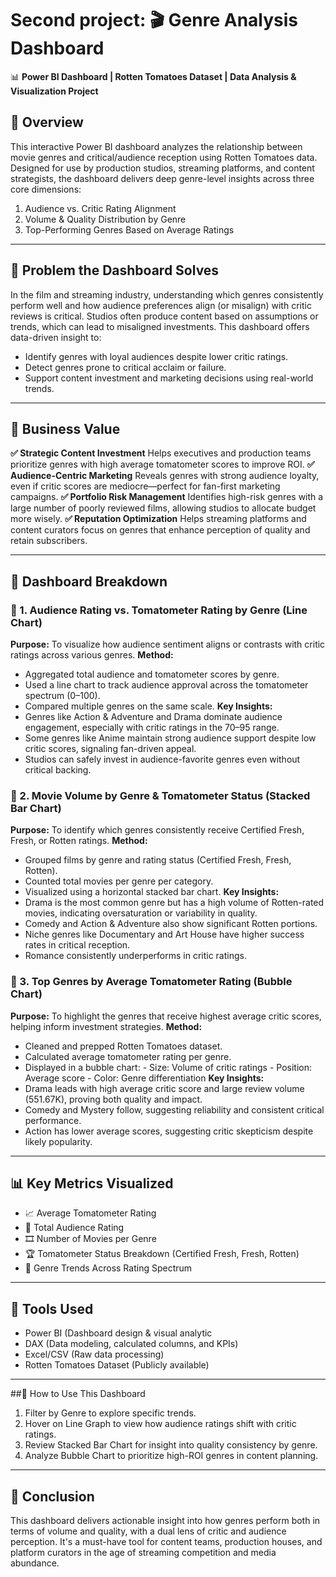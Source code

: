 # Second project: 🎬 Genre Analysis Dashboard

📊 **Power BI Dashboard | Rotten Tomatoes Dataset | Data Analysis & Visualization Project**

## 📌 Overview
This interactive Power BI dashboard analyzes the relationship between movie genres and critical/audience reception using Rotten Tomatoes data. Designed for use by production studios, streaming platforms, and content strategists, the dashboard delivers deep genre-level insights across three core dimensions:
1. Audience vs. Critic Rating Alignment
2. Volume & Quality Distribution by Genre
3. Top-Performing Genres Based on Average Ratings

---

## 🎯 Problem the Dashboard Solves
In the film and streaming industry, understanding which genres consistently perform well and how audience preferences align (or misalign) with critic reviews is critical. Studios often produce content based on assumptions or trends, which can lead to misaligned investments.
This dashboard offers data-driven insight to:
- Identify genres with loyal audiences despite lower critic ratings.
- Detect genres prone to critical acclaim or failure.
- Support content investment and marketing decisions using real-world trends.

---

## 💼 Business Value
**✅ Strategic Content Investment**
Helps executives and production teams prioritize genres with high average tomatometer scores to improve ROI.
**✅ Audience-Centric Marketing**
Reveals genres with strong audience loyalty, even if critic scores are mediocre—perfect for fan-first marketing campaigns.
**✅ Portfolio Risk Management**
Identifies high-risk genres with a large number of poorly reviewed films, allowing studios to allocate budget more wisely.
**✅ Reputation Optimization**
Helps streaming platforms and content curators focus on genres that enhance perception of quality and retain subscribers.

---

## 🧠 Dashboard Breakdown

### 🔹 1. Audience Rating vs. Tomatometer Rating by Genre (Line Chart)
**Purpose:**
To visualize how audience sentiment aligns or contrasts with critic ratings across various genres.
**Method:**
- Aggregated total audience and tomatometer scores by genre.
- Used a line chart to track audience approval across the tomatometer spectrum (0–100).
- Compared multiple genres on the same scale.
**Key Insights:**
- Genres like Action & Adventure and Drama dominate audience engagement, especially with critic ratings in the 70–95 range.
- Some genres like Anime maintain strong audience support despite low critic scores, signaling fan-driven appeal.
- Studios can safely invest in audience-favorite genres even without critical backing.

### 🔹 2. Movie Volume by Genre & Tomatometer Status (Stacked Bar Chart)
**Purpose:**
To identify which genres consistently receive Certified Fresh, Fresh, or Rotten ratings.
**Method:**
- Grouped films by genre and rating status (Certified Fresh, Fresh, Rotten).
- Counted total movies per genre per category.
- Visualized using a horizontal stacked bar chart.
**Key Insights:**
- Drama is the most common genre but has a high volume of Rotten-rated movies, indicating oversaturation or variability in quality.
- Comedy and Action & Adventure also show significant Rotten portions.
- Niche genres like Documentary and Art House have higher success rates in critical reception.
- Romance consistently underperforms in critic ratings.

### 🔹 3. Top Genres by Average Tomatometer Rating (Bubble Chart)
**Purpose:**
To highlight the genres that receive highest average critic scores, helping inform investment strategies.
**Method:**
- Cleaned and prepped Rotten Tomatoes dataset.
- Calculated average tomatometer rating per genre.
- Displayed in a bubble chart:
             - Size: Volume of critic ratings
             - Position: Average score
             - Color: Genre differentiation
**Key Insights:**
- Drama leads with high average critic score and large review volume (551.67K), proving both quality and impact.
- Comedy and Mystery follow, suggesting reliability and consistent critical performance.
- Action has lower average scores, suggesting critic skepticism despite likely popularity.

---

## 📊 Key Metrics Visualized
- 📈 Average Tomatometer Rating
- 👥 Total Audience Rating
- 🎞️ Number of Movies per Genre
- 🏆 Tomatometer Status Breakdown (Certified Fresh, Fresh, Rotten)
- 🔄 Genre Trends Across Rating Spectrum

---

## 📂 Tools Used
- Power BI (Dashboard design & visual analytic
- DAX (Data modeling, calculated columns, and KPIs)
- Excel/CSV (Raw data processing)
- Rotten Tomatoes Dataset (Publicly available)

---

##📌 How to Use This Dashboard
1. Filter by Genre to explore specific trends.
2. Hover on Line Graph to view how audience ratings shift with critic ratings.
3. Review Stacked Bar Chart for insight into quality consistency by genre.
4. Analyze Bubble Chart to prioritize high-ROI genres in content planning.

---

## 🚀 Conclusion
This dashboard delivers actionable insight into how genres perform both in terms of volume and quality, with a dual lens of critic and audience perception. It's a must-have tool for content teams, production houses, and platform curators in the age of streaming competition and media abundance.
